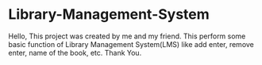 # Library-Management-System
Hello,
This project was created by me and my friend.
This perform some basic function of Library Management System(LMS) like add enter, remove enter, name of the book, etc.
Thank You.

